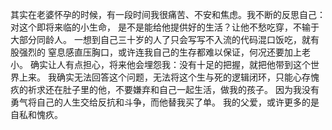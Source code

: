 
其实在老婆怀孕的时候，有一段时间我很痛苦、不安和焦虑。我不断的反思自己：对这个即将来临的小生命，
是不是能给他提供好的生活？让他不愁吃穿，不输于大部分同龄人。
一想到自己三十岁的人了只会写写不入流的代码混口饭吃，就有股强烈的
窒息感直压胸口，或许连我自己的生存都难以保证，何况还要加上老小。
确实让人有点担心，将来他会埋怨我：没有十足的把握，就把他带到这个世界上来。
我确实无法回答这个问题，无法将这个生与死的逻辑闭环，只能心存愧疚的祈求还在肚子里的他，不要嫌弃和自己一起生活，做我的孩子。
因为我没有勇气将自己的人生交给反抗和斗争，而他替我买了单。
我的父爱，或许更多的是自私和愧疚。
